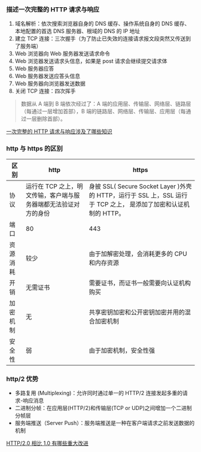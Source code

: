 ### 描述一次完整的 HTTP 请求与响应

1. 域名解析：依次搜索浏览器自身的 DNS 缓存、操作系统自身的 DNS 缓存、本地配置的首选 DNS 服务器、根域的 DNS 的 IP 地址
2. 建立 TCP 连接：三次握手（为了防止已失效的连接请求报文段突然又传送到了服务端）
3. Web 浏览器向 Web 服务器发送请求命令
4. Web 浏览器发送请求头信息，如果是 post 请求会继续提交请求体
5. Web 服务器应答
6. Web 服务器发送应答头信息
7. Web 服务器向浏览器发送数据
8. 关闭 TCP 连接：四次挥手

> 数据从 A 端到 B 端依次经过了：A 端的应用层、传输层、网络层、链路层（每通过一层增加首部），B 端的链路层、网络层、传输层、应用层（每通过一层删除首部）。

[一次完整的 HTTP 请求与响应涉及了哪些知识](https://juejin.im/entry/58ce00c5ac502e00589b4bde)

### http 与 https 的区别

| 区别     | http                                                            | https                                                                                                            |
| -------- | --------------------------------------------------------------- | ---------------------------------------------------------------------------------------------------------------- |
| 协议     | 运行在 TCP 之上，明文传输，客户端与服务器端都无法验证对方的身份 | 身披 SSL( Secure Socket Layer )外壳的 HTTP，运行于 SSL 上，SSL 运行于 TCP 之上， 是添加了加密和认证机制的 HTTP。 |
| 端口     | 80                                                              | 443                                                                                                              |
| 资源消耗 | 较少                                                            | 由于加解密处理，会消耗更多的 CPU 和内存资源                                                                      |
| 开销     | 无需证书                                                        | 需要证书，而证书一般需要向认证机构购买                                                                           |
| 加密机制 | 无                                                              | 共享密钥加密和公开密钥加密并用的混合加密机制                                                                     |
| 安全性   | 弱                                                              | 由于加密机制，安全性强                                                                                           |

### http/2 优势

- 多路复用 (Multiplexing)：允许同时通过单一的 HTTP/2 连接发起多重的请求-响应消息
- 二进制分帧：在应用层(HTTP/2)和传输层(TCP or UDP)之间增加一个二进制分帧层
- 服务端推送（Server Push）：服务端推送是一种在客户端请求之前发送数据的机制

[HTTP/2.0 相比 1.0 有哪些重大改进](https://www.zhihu.com/question/34074946)
